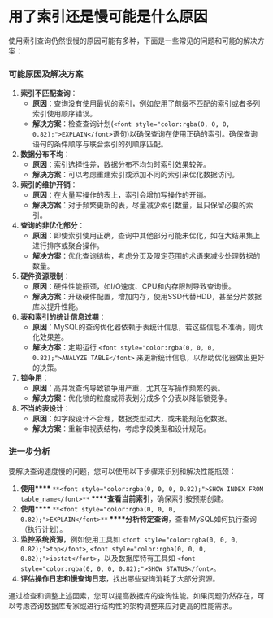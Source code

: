 # 用了索引还是慢可能是什么原因

<font style="color:rgba(0, 0, 0, 0.82);">使用索引查询仍然很慢的原因可能有多种，下面是一些常见的问题和可能的解决方案：</font>

### <font style="color:rgba(0, 0, 0, 0.82);">可能原因及解决方案</font>

1. **<font style="color:rgba(0, 0, 0, 0.82);">索引不匹配查询</font>**<font style="color:rgba(0, 0, 0, 0.82);">：</font>
    - **<font style="color:rgba(0, 0, 0, 0.82);">原因</font>**<font style="color:rgba(0, 0, 0, 0.82);">：查询没有使用最优的索引，例如使用了前缀不匹配的索引或者多列索引使用顺序错误。</font>
    - **<font style="color:rgba(0, 0, 0, 0.82);">解决方案</font>**<font style="color:rgba(0, 0, 0, 0.82);">：检查查询计划(</font>`<font style="color:rgba(0, 0, 0, 0.82);">EXPLAIN</font>`<font style="color:rgba(0, 0, 0, 0.82);">语句)以确保查询在使用正确的索引。确保查询语句的条件顺序与联合索引的列顺序匹配。</font>
2. **<font style="color:rgba(0, 0, 0, 0.82);">数据分布不均</font>**<font style="color:rgba(0, 0, 0, 0.82);">：</font>
    - **<font style="color:rgba(0, 0, 0, 0.82);">原因</font>**<font style="color:rgba(0, 0, 0, 0.82);">：索引选择性差，数据分布不均匀时索引效果较差。</font>
    - **<font style="color:rgba(0, 0, 0, 0.82);">解决方案</font>**<font style="color:rgba(0, 0, 0, 0.82);">：可以考虑重建索引或添加不同的索引来优化数据访问。</font>
3. **<font style="color:rgba(0, 0, 0, 0.82);">索引的维护开销</font>**<font style="color:rgba(0, 0, 0, 0.82);">：</font>
    - **<font style="color:rgba(0, 0, 0, 0.82);">原因</font>**<font style="color:rgba(0, 0, 0, 0.82);">：在大量写操作的表上，索引会增加写操作的开销。</font>
    - **<font style="color:rgba(0, 0, 0, 0.82);">解决方案</font>**<font style="color:rgba(0, 0, 0, 0.82);">：对于频繁更新的表，尽量减少索引数量，且只保留必要的索引。</font>
4. **<font style="color:rgba(0, 0, 0, 0.82);">查询的非优化部分</font>**<font style="color:rgba(0, 0, 0, 0.82);">：</font>
    - **<font style="color:rgba(0, 0, 0, 0.82);">原因</font>**<font style="color:rgba(0, 0, 0, 0.82);">：即使索引使用正确，查询中其他部分可能未优化，如在大结果集上进行排序或聚合操作。</font>
    - **<font style="color:rgba(0, 0, 0, 0.82);">解决方案</font>**<font style="color:rgba(0, 0, 0, 0.82);">：优化查询结构，考虑分页及限定范围的术语来减少处理数据的数量。</font>
5. **<font style="color:rgba(0, 0, 0, 0.82);">硬件资源限制</font>**<font style="color:rgba(0, 0, 0, 0.82);">：</font>
    - **<font style="color:rgba(0, 0, 0, 0.82);">原因</font>**<font style="color:rgba(0, 0, 0, 0.82);">：硬件性能瓶颈，如I/O速度、CPU和内存限制导致查询慢。</font>
    - **<font style="color:rgba(0, 0, 0, 0.82);">解决方案</font>**<font style="color:rgba(0, 0, 0, 0.82);">：升级硬件配置，增加内存，使用SSD代替HDD，甚至分片数据库以提升性能。</font>
6. **<font style="color:rgba(0, 0, 0, 0.82);">表和索引的统计信息过期</font>**<font style="color:rgba(0, 0, 0, 0.82);">：</font>
    - **<font style="color:rgba(0, 0, 0, 0.82);">原因</font>**<font style="color:rgba(0, 0, 0, 0.82);">：MySQL的查询优化器依赖于表统计信息，若这些信息不准确，则优化效果差。</font>
    - **<font style="color:rgba(0, 0, 0, 0.82);">解决方案</font>**<font style="color:rgba(0, 0, 0, 0.82);">：定期运行</font><font style="color:rgba(0, 0, 0, 0.82);"> </font>`<font style="color:rgba(0, 0, 0, 0.82);">ANALYZE TABLE</font>`<font style="color:rgba(0, 0, 0, 0.82);"> </font><font style="color:rgba(0, 0, 0, 0.82);">来更新统计信息，以帮助优化器做出更好的决策。</font>
7. **<font style="color:rgba(0, 0, 0, 0.82);">锁争用</font>**<font style="color:rgba(0, 0, 0, 0.82);">：</font>
    - **<font style="color:rgba(0, 0, 0, 0.82);">原因</font>**<font style="color:rgba(0, 0, 0, 0.82);">：高并发查询导致锁争用严重，尤其在写操作频繁的表。</font>
    - **<font style="color:rgba(0, 0, 0, 0.82);">解决方案</font>**<font style="color:rgba(0, 0, 0, 0.82);">：优化锁的粒度或将表划分成多个分表以降低锁竞争。</font>
8. **<font style="color:rgba(0, 0, 0, 0.82);">不当的表设计</font>**<font style="color:rgba(0, 0, 0, 0.82);">：</font>
    - **<font style="color:rgba(0, 0, 0, 0.82);">原因</font>**<font style="color:rgba(0, 0, 0, 0.82);">：如字段设计不合理，数据类型过大，或未能规范化数据。</font>
    - **<font style="color:rgba(0, 0, 0, 0.82);">解决方案</font>**<font style="color:rgba(0, 0, 0, 0.82);">：重新审视表结构，考虑字段类型和设计规范。</font>

### <font style="color:rgba(0, 0, 0, 0.82);">进一步分析</font>

<font style="color:rgba(0, 0, 0, 0.82);">要解决查询速度慢的问题，您可以使用以下步骤来识别和解决性能瓶颈：</font>

1. **<font style="color:rgba(0, 0, 0, 0.82);">使用</font>****<font style="color:rgba(0, 0, 0, 0.82);"> </font>**`**<font style="color:rgba(0, 0, 0, 0.82);">SHOW INDEX FROM table_name</font>**`**<font style="color:rgba(0, 0, 0, 0.82);"> </font>****<font style="color:rgba(0, 0, 0, 0.82);">查看当前索引</font>**<font style="color:rgba(0, 0, 0, 0.82);">，确保索引按预期创建。</font>
2. **<font style="color:rgba(0, 0, 0, 0.82);">使用</font>****<font style="color:rgba(0, 0, 0, 0.82);"> </font>**`**<font style="color:rgba(0, 0, 0, 0.82);">EXPLAIN</font>**`**<font style="color:rgba(0, 0, 0, 0.82);"> </font>****<font style="color:rgba(0, 0, 0, 0.82);">分析特定查询</font>**<font style="color:rgba(0, 0, 0, 0.82);">，查看MySQL如何执行查询（执行计划）。</font>
3. **<font style="color:rgba(0, 0, 0, 0.82);">监控系统资源</font>**<font style="color:rgba(0, 0, 0, 0.82);">，例如使用工具如</font><font style="color:rgba(0, 0, 0, 0.82);"> </font>`<font style="color:rgba(0, 0, 0, 0.82);">top</font>`<font style="color:rgba(0, 0, 0, 0.82);">,</font><font style="color:rgba(0, 0, 0, 0.82);"> </font>`<font style="color:rgba(0, 0, 0, 0.82);">iostat</font>`<font style="color:rgba(0, 0, 0, 0.82);">，以及数据库特有工具如</font><font style="color:rgba(0, 0, 0, 0.82);"> </font>`<font style="color:rgba(0, 0, 0, 0.82);">SHOW STATUS</font>`<font style="color:rgba(0, 0, 0, 0.82);">。</font>
4. **<font style="color:rgba(0, 0, 0, 0.82);">评估操作日志和慢查询日志</font>**<font style="color:rgba(0, 0, 0, 0.82);">，找出哪些查询消耗了大部分资源。</font>

<font style="color:rgba(0, 0, 0, 0.82);">通过检查和调整上述因素，您可以提高数据库的查询性能。如果问题仍然存在，可以考虑咨询数据库专家或进行结构性的架构调整来应对更高的性能需求。</font>
